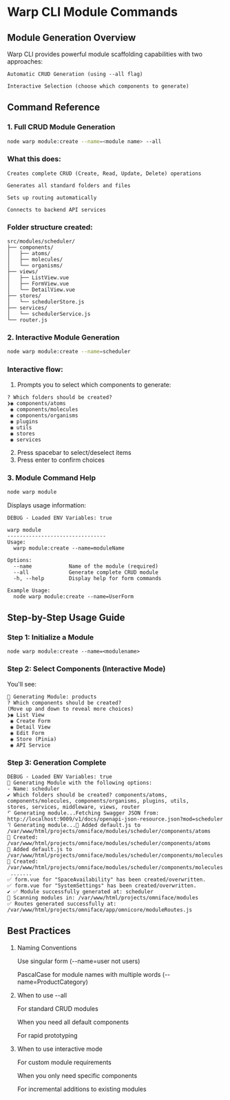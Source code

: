 # Warp CLI Module Commands

## Module Generation Overview

Warp CLI provides powerful module scaffolding capabilities with two approaches:

    Automatic CRUD Generation (using --all flag)

    Interactive Selection (choose which components to generate)

## Command Reference

### 1. Full CRUD Module Generation

```bash
node warp module:create --name=<module name> --all
```

### What this does:

    Creates complete CRUD (Create, Read, Update, Delete) operations

    Generates all standard folders and files

    Sets up routing automatically

    Connects to backend API services

### Folder structure created:

```text
src/modules/scheduler/
├── components/
│   ├── atoms/
│   ├── molecules/
│   └── organisms/
├── views/
│   ├── ListView.vue
│   ├── FormView.vue
│   └── DetailView.vue
├── stores/
│   └── schedulerStore.js
├── services/
│   └── schedulerService.js
└── router.js
```

### 2. Interactive Module Generation

```bash
node warp module:create --name=scheduler
```

### Interactive flow:

1. Prompts you to select which components to generate:

```terminal
? Which folders should be created?
❯◉ components/atoms
 ◉ components/molecules
 ◉ components/organisms
 ◉ plugins
 ◉ utils
 ◉ stores
 ◉ services
```

2. Press spacebar to select/deselect items
3. Press enter to confirm choices

### 3. Module Command Help

```bash
node warp module
```

Displays usage information:

```terminal
DEBUG - Loaded ENV Variables: true

warp module
--------------------------------
Usage:
  warp module:create --name=moduleName

Options:
  --name            Name of the module (required)
  --all             Generate complete CRUD module
  -h, --help        Display help for form commands

Example Usage:
  node warp module:create --name=UserForm
```

## Step-by-Step Usage Guide

### Step 1: Initialize a Module

```terminal
node warp module:create --name=<modulename>
```

### Step 2: Select Components (Interactive Mode)

You'll see:

```terminal
🚀 Generating Module: products
? Which components should be created?
(Move up and down to reveal more choices)
❯◉ List View
 ◉ Create Form
 ◉ Detail View
 ◉ Edit Form
 ◉ Store (Pinia)
 ◉ API Service
```

### Step 3: Generation Complete

```text
DEBUG - Loaded ENV Variables: true
🚀 Generating Module with the following options:
- Name: scheduler
✔ Which folders should be created? components/atoms, components/molecules, components/organisms, plugins, utils,
stores, services, middleware, views, router
⠋ Generating module...Fetching Swagger JSON from: http://localhost:9009/v1/docs/openapi-json-resource.json?mod=scheduler
⠹ Generating module...📄 Added default.js to /var/www/html/projects/omniface/modules/scheduler/components/atoms
📂 Created: /var/www/html/projects/omniface/modules/scheduler/components/atoms
📄 Added default.js to /var/www/html/projects/omniface/modules/scheduler/components/molecules
📂 Created: /var/www/html/projects/omniface/modules/scheduler/components/molecules
 .......
✅ form.vue for "SpaceAvailability" has been created/overwritten.
✅ form.vue for "SystemSettings" has been created/overwritten.
✔ ✅ Module successfully generated at: scheduler
📂 Scanning modules in: /var/www/html/projects/omniface/modules
✅ Routes generated successfully at: /var/www/html/projects/omniface/app/omnicore/moduleRoutes.js
```

## Best Practices

1. Naming Conventions

    Use singular form (--name=user not users)

    PascalCase for module names with multiple words (--name=ProductCategory)

2. When to use --all

    For standard CRUD modules

    When you need all default components

    For rapid prototyping

3. When to use interactive mode

    For custom module requirements

    When you only need specific components

    For incremental additions to existing modules
